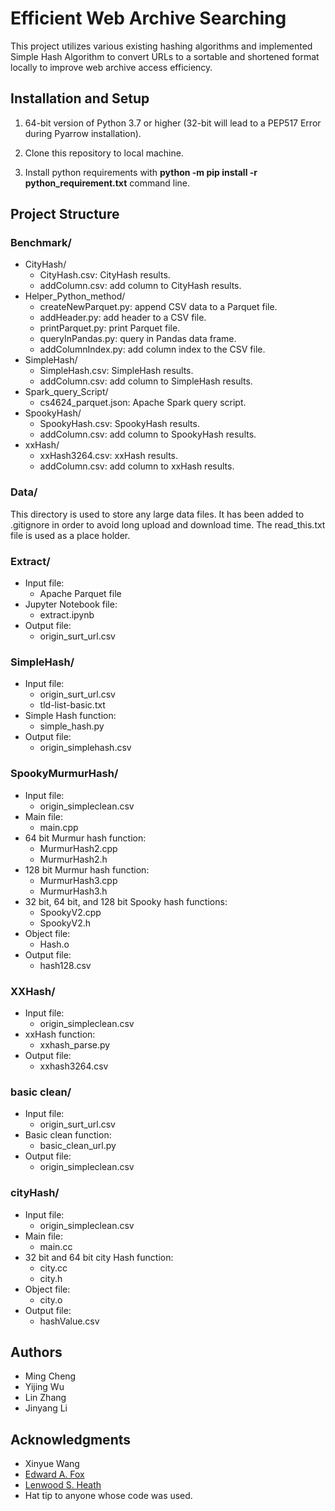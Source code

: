 # Efficient Web Archive Searching

This project utilizes various existing hashing algorithms and implemented Simple Hash Algorithm to convert URLs to a sortable and shortened format locally to improve web archive access efficiency.

## Installation and Setup

1. 64-bit version of Python 3.7 or higher (32-bit will lead to a PEP517 Error during Pyarrow installation).

2. Clone this repository to local machine.

3. Install python requirements with **python -m pip install -r python_requirement.txt** command line.

## Project Structure

### Benchmark/

* CityHash/
  * CityHash.csv: CityHash results.
  * addColumn.csv: add column to CityHash results.
* Helper_Python_method/
  * createNewParquet.py: append CSV data to a Parquet file.
  * addHeader.py: add header to a CSV file.
  * printParquet.py: print Parquet file.
  * queryInPandas.py: query in Pandas data frame.
  * addColumnIndex.py: add column index to the CSV file.
* SimpleHash/
  * SimpleHash.csv: SimpleHash results.
  * addColumn.csv: add column to SimpleHash results.
* Spark_query_Script/
  * cs4624_parquet.json: Apache Spark query script.
* SpookyHash/
  * SpookyHash.csv: SpookyHash results.
  * addColumn.csv: add column to SpookyHash results.
* xxHash/
  * xxHash3264.csv: xxHash results.
  * addColumn.csv: add column to xxHash results.

### Data/

This directory is used to store any large data files. It has been added to .gitignore in order to avoid long upload and download time. The read_this.txt file is used as a place holder.

### Extract/

* Input file:
  * Apache Parquet file
* Jupyter Notebook file:
  * extract.ipynb
* Output file:
  * origin_surt_url.csv

### SimpleHash/

* Input file:
  * origin_surt_url.csv
  * tld-list-basic.txt
* Simple Hash function:
  * simple_hash.py
* Output file:
  * origin_simplehash.csv

### SpookyMurmurHash/

* Input file:
  * origin_simpleclean.csv
* Main file:
  * main.cpp
* 64 bit Murmur hash function:
  * MurmurHash2.cpp
  * MurmurHash2.h
* 128 bit Murmur hash function:
  * MurmurHash3.cpp
  * MurmurHash3.h
* 32 bit, 64 bit, and 128 bit Spooky hash functions:
  * SpookyV2.cpp
  * SpookyV2.h
* Object file:
  * Hash.o
* Output file:
  * hash128.csv

### XXHash/

* Input file:
  * origin_simpleclean.csv
* xxHash function:
  * xxhash_parse.py
* Output file:
  * xxhash3264.csv

### basic clean/

* Input file:
  * origin_surt_url.csv
* Basic clean function:
  * basic_clean_url.py
* Output file:
  * origin_simpleclean.csv

### cityHash/

* Input file:
  * origin_simpleclean.csv
* Main file:
  * main.cc
* 32 bit and 64 bit city Hash function:
  * city.cc
  * city.h
* Object file:
  * city.o
* Output file:
  * hashValue.csv

## Authors

* Ming Cheng
* Yijing Wu
* Lin Zhang
* Jinyang Li

## Acknowledgments

* Xinyue Wang
* [Edward A. Fox](http://fox.cs.vt.edu/)
* [Lenwood S. Heath](http://people.cs.vt.edu/heath/)
* Hat tip to anyone whose code was used.

